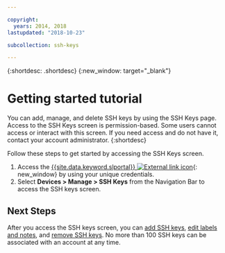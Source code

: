 ```yaml
---

copyright:
  years: 2014, 2018
lastupdated: "2018-10-23"

subcollection: ssh-keys

---
```


{:shortdesc: .shortdesc}
{:new_window: target="_blank"}

# Getting started tutorial

You can add, manage, and delete SSH keys by using the SSH Keys page. Access to the SSH Keys screen is permission-based. Some users cannot access or interact with this screen. If you need access and do not have it, contact your account administrator.
{:shortdesc}

Follow these steps to get started by accessing the SSH Keys screen.
1. Access the [{{site.data.keyword.slportal}} ![External link icon](../../icons/launch-glyph.svg "External link icon")](https://control.softlayer.com/){: new_window} by using your unique credentials.
2. Select **Devices > Manage > SSH Keys** from the Navigation Bar to access the SSH keys screen.

## Next Steps

After you access the SSH keys screen, you can [add SSH keys](/docs/infrastructure/ssh-keys?topic=ssh-keys-adding-an-ssh-key), [edit labels and notes](/docs/infrastructure/ssh-keys?topic=ssh-keys-editing-details-for-an-ssh-key), and [remove SSH keys](/docs/infrastructure/ssh-keys?topic=ssh-keys-removing-an-ssh-key). No more than 100 SSH keys can be associated with an account at any time.
